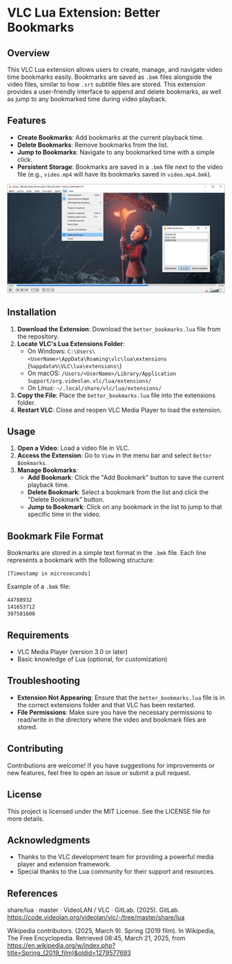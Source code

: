 # VLC Lua Extension: Better Bookmarks

## Overview

This VLC Lua extension allows users to create, manage, and navigate video time bookmarks easily. Bookmarks are saved as `.bmk` files alongside the video files, similar to how `.srt` subtitle files are stored. This extension provides a user-friendly interface to append and delete bookmarks, as well as jump to any bookmarked time during video playback.

## Features

- **Create Bookmarks**: Add bookmarks at the current playback time.
- **Delete Bookmarks**: Remove bookmarks from the list.
- **Jump to Bookmarks**: Navigate to any bookmarked time with a simple click.
- **Persistent Storage**: Bookmarks are saved in a `.bmk` file next to the video file (e.g., `video.mp4` will have its bookmarks saved in `video.mp4.bmk`).

![Better Bookmarks VLC Lua Extension Screenshot](preview.png)

## Installation

1. **Download the Extension**: Download the `better_bookmarks.lua` file from the repository.
2. **Locate VLC's Lua Extensions Folder**:
   - On Windows: `C:\Users\<UserName>\AppData\Roaming\vlc\lua\extensions` (`%appdata%\VLC\lua\extensions\`)
   - On macOS: `/Users/<UserName>/Library/Application Support/org.videolan.vlc/lua/extensions/`
   - On Linux: `~/.local/share/vlc/lua/extensions/`
3. **Copy the File**: Place the `better_bookmarks.lua` file into the extensions folder.
4. **Restart VLC**: Close and reopen VLC Media Player to load the extension.

## Usage

1. **Open a Video**: Load a video file in VLC.
2. **Access the Extension**: Go to `View` in the menu bar and select `Better Bookmarks`.
3. **Manage Bookmarks**:
   - **Add Bookmark**: Click the "Add Bookmark" button to save the current playback time.
   - **Delete Bookmark**: Select a bookmark from the list and click the "Delete Bookmark" button.
   - **Jump to Bookmark**: Click on any bookmark in the list to jump to that specific time in the video.

## Bookmark File Format

Bookmarks are stored in a simple text format in the `.bmk` file. Each line represents a bookmark with the following structure:

```
[Timestamp in microseconds]
```

Example of a `.bmk` file:

```
44788932
141653712
307581600
```

## Requirements

- VLC Media Player (version 3.0 or later)
- Basic knowledge of Lua (optional, for customization)

## Troubleshooting

- **Extension Not Appearing**: Ensure that the `better_bookmarks.lua` file is in the correct extensions folder and that VLC has been restarted.
- **File Permissions**: Make sure you have the necessary permissions to read/write in the directory where the video and bookmark files are stored.

## Contributing

Contributions are welcome! If you have suggestions for improvements or new features, feel free to open an issue or submit a pull request.

## License

This project is licensed under the MIT License. See the LICENSE file for more details.

## Acknowledgments

- Thanks to the VLC development team for providing a powerful media player and extension framework.
- Special thanks to the Lua community for their support and resources.

## References

share/lua · master · VideoLAN / VLC · GitLab. (2025). GitLab. https://code.videolan.org/videolan/vlc/-/tree/master/share/lua

Wikipedia contributors. (2025, March 9). Spring (2019 film). In Wikipedia, The Free Encyclopedia. Retrieved 08:45, March 21, 2025, from https://en.wikipedia.org/w/index.php?title=Spring_(2019_film)&oldid=1279577693